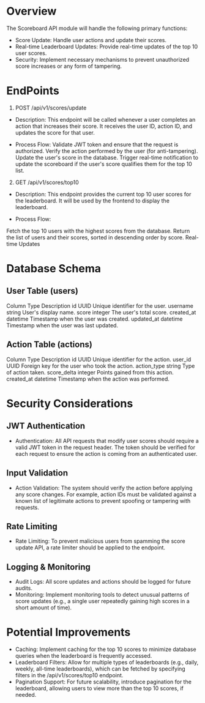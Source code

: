 
# Overview
The Scoreboard API module will handle the following primary functions:

- Score Update: Handle user actions and update their scores.
- Real-time Leaderboard Updates: Provide real-time updates of the top 10 user scores.
- Security: Implement necessary mechanisms to prevent unauthorized score increases or any form of tampering.

# EndPoints

1. POST /api/v1/scores/update
- Description: This endpoint will be called whenever a user completes an action that increases their score. It receives the user ID, action ID, and updates the score for that user.


- Process Flow:
Validate JWT token and ensure that the request is authorized.
Verify the action performed by the user (for anti-tampering).
Update the user's score in the database.
Trigger real-time notification to update the scoreboard if the user's score qualifies them for the top 10 list.

2. GET /api/v1/scores/top10
- Description: This endpoint provides the current top 10 user scores for the leaderboard. It will be used by the frontend to display the leaderboard.

- Process Flow:

Fetch the top 10 users with the highest scores from the database.
Return the list of users and their scores, sorted in descending order by score.
Real-time Updates


# Database Schema
## User Table (users)

Column      Type        Description
id          UUID	    Unique identifier for the user.
username	string	    User's display name.
score	    integer	    The user's total score.
created_at	datetime	Timestamp when the user was created.
updated_at	datetime	Timestamp when the user was last updated.


## Action Table (actions)
Column	    Type	    Description
id	        UUID	    Unique identifier for the action.
user_id	    UUID	    Foreign key for the user who took the action.
action_type	string	    Type of action taken.
score_delta	integer	    Points gained from this action.
created_at	datetime	Timestamp when the action was performed.


# Security Considerations
## JWT Authentication
- Authentication: All API requests that modify user scores should require a valid JWT token in the request header. The token should be verified for each request to ensure the action is coming from an authenticated user.
## Input Validation
- Action Validation: The system should verify the action before applying any score changes. For example, action IDs must be validated against a known list of legitimate actions to prevent spoofing or tampering with requests.
## Rate Limiting
- Rate Limiting: To prevent malicious users from spamming the score update API, a rate limiter should be applied to the endpoint.
## Logging & Monitoring
- Audit Logs: All score updates and actions should be logged for future audits.
- Monitoring: Implement monitoring tools to detect unusual patterns of score updates (e.g., a single user repeatedly gaining high scores in a short amount of time).
     
# Potential Improvements

- Caching: Implement caching for the top 10 scores to minimize database queries when the leaderboard is frequently accessed.
- Leaderboard Filters: Allow for multiple types of leaderboards (e.g., daily, weekly, all-time leaderboards), which can be fetched by specifying filters in the /api/v1/scores/top10 endpoint.
- Pagination Support: For future scalability, introduce pagination for the leaderboard, allowing users to view more than the top 10 scores, if needed.
